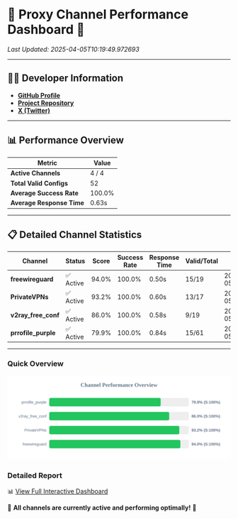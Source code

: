 # 🌟 Proxy Channel Performance Dashboard 🌟

_Last Updated: 2025-04-05T10:19:49.972693_

---

## 👩‍💻 Developer Information

- **[GitHub Profile](https://github.com/4n0nymou3)**  
- **[Project Repository](https://github.com/4n0nymou3/multi-proxy-config-fetcher)**  
- **[X (Twitter)](https://x.com/4n0nymou3)**  

---

## 📊 Performance Overview

| Metric                | Value       |
|-----------------------|-------------|
| **Active Channels**   | 4 / 4       |
| **Total Valid Configs** | 52          |
| **Average Success Rate** | 100.0%      |
| **Average Response Time** | 0.63s       |

---

## 📋 Detailed Channel Statistics

| Channel          | Status     | Score  | Success Rate | Response Time | Valid/Total | Last Success               |
|------------------|------------|--------|--------------|---------------|-------------|----------------------------|
| **freewireguard**  | ✅ Active  | 94.0%  | 100.0% | 0.50s         | 15/19       | 2025-04-05T10:19:49.971322 |
| **PrivateVPNs**  | ✅ Active  | 93.2%  | 100.0% | 0.60s         | 13/17       | 2025-04-05T10:19:49.444672 |
| **v2ray_free_conf**  | ✅ Active  | 86.0%  | 100.0% | 0.58s         | 9/19       | 2025-04-05T10:19:48.810837 |
| **prrofile_purple**  | ✅ Active  | 79.9%  | 100.0% | 0.84s         | 15/61       | 2025-04-05T10:19:48.198063 |

---

### Quick Overview
<div align="center">
  <a href="https://raw.githubusercontent.com/nullluser/NullRepo/refs/heads/main/assets/channel_stats_chart.svg">
    <img src="https://raw.githubusercontent.com/nullluser/NullRepo/refs/heads/main/assets/channel_stats_chart.svg" alt="Source Performance Statistics" width="800">
  </a>
</div>

### Detailed Report
📊 [View Full Interactive Dashboard](https://htmlpreview.github.io/?https://github.com/nullluser/NullRepo/blob/main/assets/performance_report.html)

🎉 **All channels are currently active and performing optimally!** 🎉
